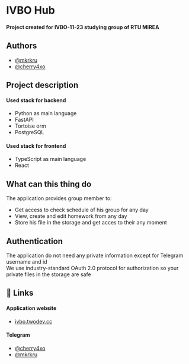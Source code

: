 
# IVBO Hub
#### Project created for IVBO-11-23 studying group of RTU MIREA
## Authors

- [@mkrkru](https://www.github.com/mkrkru)
- [@cherry4xo](https://github.com/cherry4xo)


## Project description
#### Used stack for backend
- Python as main language
- FastAPI
- Tortoise orm
- PostgreSQL
#### Used stack for frontend
- TypeScript as main language
- React 
## What can this thing do
The application provides group member to:
- Get access to check schedule of his group for any day
- View, create and edit homework from any day
- Store his file in the storage and get acces to their any moment
## Authentication
The application do not need any private information except for Telegram username and id\
We use industry-standard OAuth 2.0 protocol for authorization so your private files in the storage are safe
## 🔗 Links
#### Application website

- [ivbo.twodev.cc](https://ivbo.twodev.cc)


#### Telegram
- [@cherry4xo](https://t.me/cherry4xo)
- [@mkrkru](https://t.me/mkrkru)
